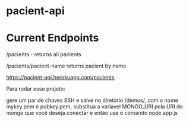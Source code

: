 # pacient-api

# Current Endpoints

/pacients - returns all pacients

/pacients/pacient-name returns pacient by name

https://pacient-api.herokuapp.com/pacients

Para rodar esse projeto:

gere um par de chaves SSH e salve no diretório /demos/, com o nome mykey.pem e pubkey.pem, substitua a variavel MONGO_URI pela URI do mongo que você deseja conectar e então use o comando node app.js

